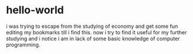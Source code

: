 # hello-world


i was trying to escape from the studying of economy and get some fun editing my bookmarks till i find this. now i try to find it useful for my further studying and i notice i am in lack of some basic knowledge of computer programming. 
